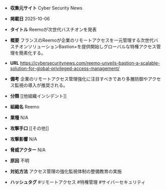 - **収集元サイト**
Cyber Security News

- **掲載日**
2025-10-06

- **タイトル**
Reemoが次世代バスチオンを発表

- **概要**
フランスのReemoが企業のリモートアクセスを一元管理する次世代バスチオンソリューションBastion+を提供開始しグローバルな特権アクセス管理を簡素化する。

- **URL**
https://cybersecuritynews.com/reemo-unveils-bastion-a-scalable-solution-for-global-privileged-access-management/

- **備考**
企業のリモートアクセス管理強化に注目すべきであり多層防御やアクセス監視の導入が推奨される。

- **分類**
[[他組織インシデント]]

- **組織名**
Reemo

- **業種**
N/A

- **攻撃手口**
[[その他]]

- **攻撃影響**
N/A

- **脅威アクター**
N/A

- **原因**
不明

- **対処方法**
アクセス管理の強化監視体制の整備教育の実施

- **ハッシュタグ**
#リモートアクセス #特権管理 #サイバーセキュリティ

